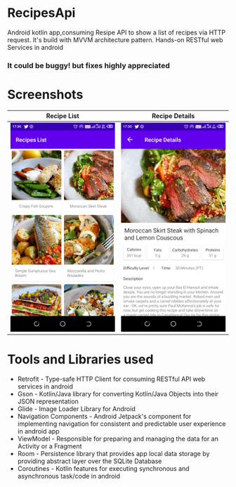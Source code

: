 # RecipesApi
Android kotlin app,consuming Resipe API to show a list of recipes via HTTP request. It's build with MVVM architecture pattern. Hands-on RESTful web Services in android

### It could be buggy! but fixes highly appreciated
# Screenshots
<div align="center">

|<strong>Recipe List</strong>|<strong>Recipe Details</strong>|
|:--:|:--:|
|<img src ='arts/recipe_list.png' width='300'/>|<img src='arts/recipe details.png' width='300'/>|

</div>

# Tools and Libraries used
- Retrofit - Type-safe HTTP Client for consuming RESTful API web services in android
- Gson - Kotlin/Java library for converting Kotlin/Java Objects into their JSON representation
- Glide - Image Loader Library for Android
- Navigation Components - Android Jetpack's component for implementing navigation for consistent and predictable user experience in android app
- ViewModel - Responsible for preparing and managing the data for an Activity or a Fragment
- Room - Persistence library that provides app local data storage by providing abstract layer over the SQLite Database
- Coroutines - Kotlin features for executing synchronous and asynchronous task/code in android
